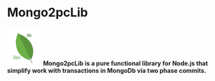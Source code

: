 # Mongo2pcLib
<img src="https://github.com/Guseyn/Mongo2pcLib/blob/master/logo.png?raw=true" width="80"> 
<b> Mongo2pcLib is a pure functional library for Node.js that simplify work with transactions in MongoDb via two phase commits.</b>
